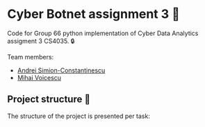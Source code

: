 # Cyber Botnet assignment 3 :japanese_goblin:

Code for Group 66 python implementation of Cyber Data Analytics assigment 3 CS4035. :lock:

Team members:

 * [Andrei Simion-Constantinescu](https://www.linkedin.com/in/andrei-simion-constantinescu/)
 * [Mihai Voicescu](https://github.com/mihai1voicescu)
 
## Project structure :open_file_folder:
The structure of the project is presented per task:

